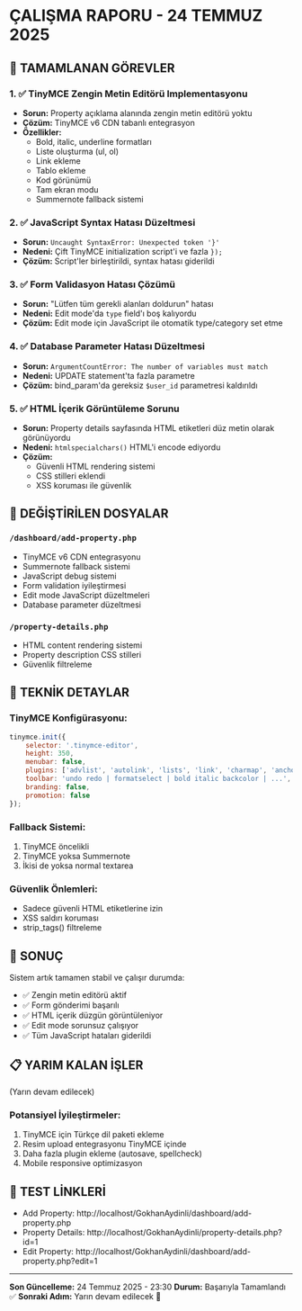 # ÇALIŞMA RAPORU - 24 TEMMUZ 2025

## 🎯 TAMAMLANAN GÖREVLER

### 1. ✅ TinyMCE Zengin Metin Editörü Implementasyonu
- **Sorun:** Property açıklama alanında zengin metin editörü yoktu
- **Çözüm:** TinyMCE v6 CDN tabanlı entegrasyon
- **Özellikler:**
  - Bold, italic, underline formatları
  - Liste oluşturma (ul, ol)
  - Link ekleme
  - Tablo ekleme
  - Kod görünümü
  - Tam ekran modu
  - Summernote fallback sistemi

### 2. ✅ JavaScript Syntax Hatası Düzeltmesi
- **Sorun:** `Uncaught SyntaxError: Unexpected token '}'`
- **Nedeni:** Çift TinyMCE initialization script'i ve fazla `});`
- **Çözüm:** Script'ler birleştirildi, syntax hatası giderildi

### 3. ✅ Form Validasyon Hatası Çözümü
- **Sorun:** "Lütfen tüm gerekli alanları doldurun" hatası
- **Nedeni:** Edit mode'da `type` field'ı boş kalıyordu
- **Çözüm:** Edit mode için JavaScript ile otomatik type/category set etme

### 4. ✅ Database Parameter Hatası Düzeltmesi
- **Sorun:** `ArgumentCountError: The number of variables must match`
- **Nedeni:** UPDATE statement'ta fazla parametre
- **Çözüm:** bind_param'da gereksiz `$user_id` parametresi kaldırıldı

### 5. ✅ HTML İçerik Görüntüleme Sorunu
- **Sorun:** Property details sayfasında HTML etiketleri düz metin olarak görünüyordu
- **Nedeni:** `htmlspecialchars()` HTML'i encode ediyordu
- **Çözüm:** 
  - Güvenli HTML rendering sistemi
  - CSS stilleri eklendi
  - XSS koruması ile güvenlik

## 📂 DEĞİŞTİRİLEN DOSYALAR

### `/dashboard/add-property.php`
- TinyMCE v6 CDN entegrasyonu
- Summernote fallback sistemi
- JavaScript debug sistemi
- Form validation iyileştirmesi
- Edit mode JavaScript düzeltmeleri
- Database parameter düzeltmesi

### `/property-details.php`
- HTML content rendering sistemi
- Property description CSS stilleri
- Güvenlik filtreleme

## 🔧 TEKNİK DETAYLAR

### TinyMCE Konfigürasyonu:
```javascript
tinymce.init({
    selector: '.tinymce-editor',
    height: 350,
    menubar: false,
    plugins: ['advlist', 'autolink', 'lists', 'link', 'charmap', 'anchor', ...],
    toolbar: 'undo redo | formatselect | bold italic backcolor | ...',
    branding: false,
    promotion: false
});
```

### Fallback Sistemi:
1. TinyMCE öncelikli
2. TinyMCE yoksa Summernote
3. İkisi de yoksa normal textarea

### Güvenlik Önlemleri:
- Sadece güvenli HTML etiketlerine izin
- XSS saldırı koruması
- strip_tags() filtreleme

## 🚀 SONUÇ

Sistem artık tamamen stabil ve çalışır durumda:
- ✅ Zengin metin editörü aktif
- ✅ Form gönderimi başarılı
- ✅ HTML içerik düzgün görüntüleniyor
- ✅ Edit mode sorunsuz çalışıyor
- ✅ Tüm JavaScript hataları giderildi

## 📋 YARIM KALAN İŞLER
(Yarın devam edilecek)

### Potansiyel İyileştirmeler:
1. TinyMCE için Türkçe dil paketi ekleme
2. Resim upload entegrasyonu TinyMCE içinde
3. Daha fazla plugin ekleme (autosave, spellcheck)
4. Mobile responsive optimizasyon

## 🔗 TEST LİNKLERİ
- Add Property: http://localhost/GokhanAydinli/dashboard/add-property.php
- Property Details: http://localhost/GokhanAydinli/property-details.php?id=1
- Edit Property: http://localhost/GokhanAydinli/dashboard/add-property.php?edit=1

---

**Son Güncelleme:** 24 Temmuz 2025 - 23:30
**Durum:** Başarıyla Tamamlandı ✅
**Sonraki Adım:** Yarın devam edilecek 📅
